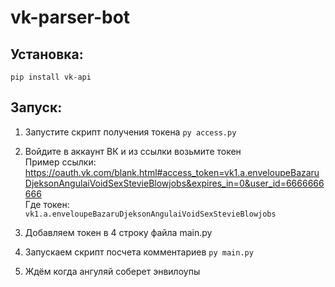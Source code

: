 # vk-parser-bot

## Установка:
`pip install vk-api`

## Запуск:

1) Запустите скрипт получения токена
`py access.py`

2) Войдите в аккаунт ВК и из ссылки возьмите токен
<br>Пример ссылки:<br>
https://oauth.vk.com/blank.html#access_token=vk1.a.enveloupeBazaruDjeksonAngulaiVoidSexStevieBlowjobs&expires_in=0&user_id=6666666666
<br>Где токен:<br>
`vk1.a.enveloupeBazaruDjeksonAngulaiVoidSexStevieBlowjobs`

3) Добавляем токен в 4 строку файла main.py

4) Запускаем скрипт посчета комментариев
`py main.py`

5) Ждём когда ангуляй соберет энвилоупы
